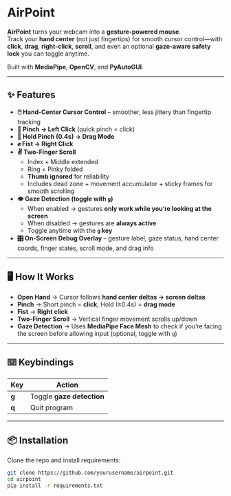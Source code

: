 # AirPoint

**AirPoint** turns your webcam into a **gesture-powered mouse**.  
Track your **hand center** (not just fingertips) for smooth cursor control—with **click**, **drag**, **right-click**, **scroll**, and even an optional **gaze-aware safety lock** you can toggle anytime.

Built with **MediaPipe**, **OpenCV**, and **PyAutoGUI**.

---

## ✨ Features

- **🖱️ Hand-Center Cursor Control** – smoother, less jittery than fingertip tracking
- **🤏 Pinch → Left Click** (quick pinch = click)
- **🤏 Hold Pinch (0.4s) → Drag Mode**
- **✊ Fist → Right Click**
- **✌️ Two-Finger Scroll**  
  - Index + Middle extended  
  - Ring + Pinky folded  
  - **Thumb ignored** for reliability  
  - Includes dead zone + movement accumulator + sticky frames for smooth scrolling
- **👁️ Gaze Detection (toggle with `g`)**  
  - When enabled → gestures **only work while you’re looking at the screen**  
  - When disabled → gestures are **always active**  
  - Toggle anytime with the **`g` key**  
- **🎛️ On-Screen Debug Overlay** – gesture label, gaze status, hand center coords, finger states, scroll mode, and drag info

---

## 🖥️ How It Works

- **Open Hand** → Cursor follows **hand center deltas → screen deltas**  
- **Pinch** → Short pinch = **click**; Hold (≥0.4s) = **drag mode**  
- **Fist** → **Right click**  
- **Two-Finger Scroll** → Vertical finger movement scrolls up/down  
- **Gaze Detection** → Uses **MediaPipe Face Mesh** to check if you’re facing the screen before allowing input (optional, toggle with `g`)

---

## ⌨️ Keybindings

| Key | Action |
|-----|--------|
| **g** | Toggle **gaze detection** |
| **q** | Quit program |

---

## 📦 Installation

Clone the repo and install requirements:

```bash
git clone https://github.com/yourusername/airpoint.git
cd airpoint
pip install -r requirements.txt
